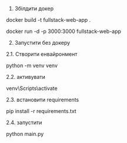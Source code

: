 1. Збілдити докер

docker build -t fullstack-web-app .

docker run -d -p 3000:3000 fullstack-web-app


2. Запустити без докеру

  2.1. Створити енвайронмент

  python -m venv venv

  2.2. активувати

  venv\Scripts\activate

  2.3. встановити requirements

  pip install -r requirements.txt

  2.4. запустити

  python main.py